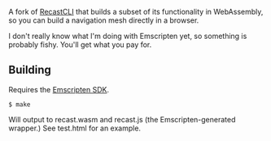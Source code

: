 A fork of [RecastCLI](https://github.com/but0n/recastCLI.js) that builds a subset of its functionality in WebAssembly, so you can build a navigation mesh directly in a browser.

I don't really know what I'm doing with Emscripten yet, so something is probably fishy. You'll get what you pay for.

## Building

Requires the [Emscripten SDK](https://kripken.github.io/emscripten-site/docs/getting_started/downloads.html).

``` shell
$ make
```

Will output to recast.wasm and recast.js (the Emscripten-generated wrapper.) See test.html for an example.
